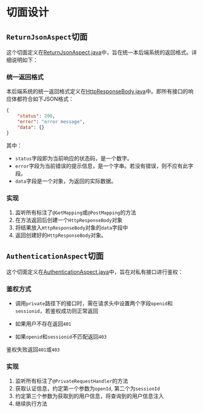 # 切面设计

## `ReturnJsonAspect`切面

这个切面定义在[ReturnJsonAspect.java](https://github.com/alipapa-nwu/library-seat-manage/blob/2480ca8411667d4dfdd849b9abbdab2d6523c0bd/backend/src/main/java/cn/alipapa/seat/aspect/ReturnJsonAspect.java)中，旨在统一本后端系统的返回格式。详细说明如下：

### 统一返回格式

本后端系统的统一返回格式定义在[HttpResponseBody.java](https://github.com/alipapa-nwu/library-seat-manage/blob/22b49cf047a623a773af631b46b867f18b9034a5/backend/src/main/java/cn/alipapa/seat/bean/HttpResponseBody.java)中。即所有接口的响应体都符合如下JSON格式：

```json
{
	"status": 200,
	"error": "error message",
	"data": {}
}
```

其中：

- `status`字段即为当前响应的状态码，是一个数字。
- `error`字段为当前错误的提示信息，是一个字串。若没有错误，则不应有此字段。
- `data`字段是一个对象，为返回的实际数据。

### 实现

1. 监听所有标注了`@GetMapping`或`@PostMapping`的方法
2. 在方法返回后创建一个`HttpResponseBody`对象
3. 将结果放入`HttpResponseBody`对象的`data`字段中
4. 返回创建好的`HttpResponseBody`对象。



## `AuthenticationAspect`切面

这个切面定义在[AuthenticationAspect.java](https://github.com/alipapa-nwu/library-seat-manage/blob/66e2215b71cbd593900b58b1de4cd99f81882f52/backend/src/main/java/cn/alipapa/seat/aspect/AuthenticationAspect.java)中，旨在对私有接口进行鉴权：

### 鉴权方式

- 调用`private`路径下的接口时，需在请求头中设置两个字段`openid`和`sessionid`，若鉴权成功则正常返回

- 如果用户不存在返回`401`
- 如果`openid`和`sessionid`不匹配返回`403`

鉴权失败返回`401`或`403`

### 实现

1. 监听所有标注了`@PrivateRequestHandler`的方法
2. 获取认证信息，约定第一个参数为`openId`, 第二个为`sessionId`
3. 约定第三个参数为获取到的用户信息，将查询到的用户信息注入
4. 继续执行方法

